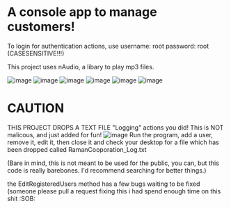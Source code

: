# A console app to manage customers!

To login for authentication actions, use 
username: root
password: root
(CASESENSITIVE!!!)

This project uses nAudio, a libary to play mp3 files.

![image](https://github.com/Bambaclad1/CSharp-Customer-Database/assets/67043806/d63bc336-96ab-4b80-aa97-63db6c765f41)
![image](https://github.com/Bambaclad1/CSharp-Customer-Database/assets/67043806/ef7d4229-f2fb-4e54-9522-3d8fd033cff9)
![image](https://github.com/Bambaclad1/CSharp-Customer-Database/assets/67043806/5d1b1a87-09b5-4431-ba1d-7444836ffcd8)
![image](https://github.com/Bambaclad1/CSharp-Customer-Database/assets/67043806/7db1aa5e-082b-4eea-ae98-e3160dbbe880)
![image](https://github.com/Bambaclad1/CSharp-Customer-Database/assets/67043806/62dd3c6b-e717-47f9-be51-6287d079db38)
![image](https://github.com/Bambaclad1/CSharp-Customer-Database/assets/67043806/ce734d37-e1ec-42c7-8efa-64f07e4b3c0e)



# CAUTION
THIS PROJECT DROPS A TEXT FILE "Logging" actions you did! This is NOT malicous, and just added for fun!
![image](https://github.com/Bambaclad1/CSharp-Customer-Database/assets/67043806/af08c934-9ad7-4468-8235-3f19d4dd667e)
Run the program, add a user, remove it, edit it, then close it and check your desktop for a file which has been dropped called RamanCooporation_Log.txt


(Bare in mind, this is not meant to be used for the public, you can, but this code is really barebones. I'd recommend searching for better things.)

the EditRegisteredUsers method has a few bugs waiting to be fixed (someone please pull a request fixing this i had spend enough time on this shit :SOB:
